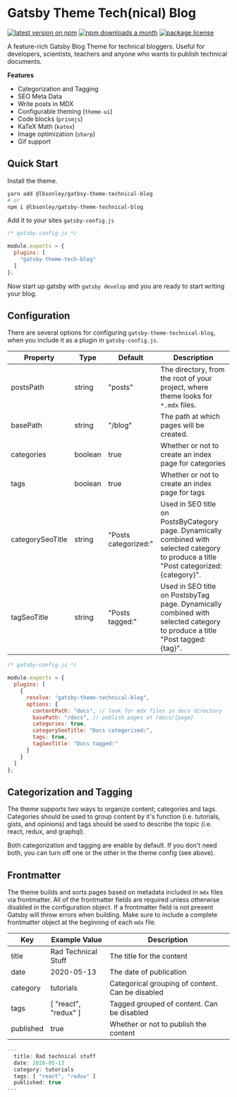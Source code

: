 # Gatsby Theme Tech(nical) Blog

[![latest version on npm](https://img.shields.io/npm/v/@lbsonley/gatsby-theme-technical-blog)](https://www.npmjs.com/package/@lbsonley/gatsby-theme-technical-blog) [![npm downloads a month](https://img.shields.io/npm/dm/@lbsonley/gatsby-theme-technical-blog)](https://www.npmjs.com/package/@lbsonley/gatsby-theme-technical-blog) [![package license](https://img.shields.io/npm/l/@lbsonley/gatsby-theme-technical-blog)](license)

A feature-rich Gatsby Blog Theme for technical bloggers. Useful for developers, scientists, teachers and anyone who wants to publish technical documents. 

**Features**

  - Categorization and Tagging
  - SEO Meta Data
  - Write posts in MDX
  - Configurable theming (`theme-ui`)
  - Code blocks (`prismjs`)
  - KaTeX Math (`katex`)
  - Image optimization (`sharp`)
  - Gif support

## Quick Start

Install the theme.

```sh
yarn add @lbsonley/gatbsy-theme-technical-blog
# or
npm i @lbsonley/gatsby-theme-technical-blog
```

Add it to your sites `gatsby-config.js`

```js
/* gatsby-config.js */

module.exports = {
  plugins: [
    "gatsby-theme-tech-blog"
  ]
};
```

Now start up gatsby with `gatsby develop` and you are ready to start writing your blog.

## Configuration

There are several options for configuring `gatsby-theme-technical-blog`, when you include it as a plugin in `gatsby-config.js`.

| Property | Type | Default | Description |
| --- | --- | --- | --- |
| postsPath | string | "posts" | The directory, from the root of your project, where theme looks for `*.mdx` files. |
| basePath | string | "/blog" | The path at which pages will be created. |
| categories | boolean | true | Whether or not to create an index page for categories |
| tags | boolean | true | Whether or not to create an index page for tags |
| categorySeoTitle | string | "Posts categorized:" | Used in SEO title on PostsByCategory page. Dynamically combined with selected category to produce a title "Post categorized: {category}". |
| tagSeoTitle | string | "Posts tagged:" | Used in SEO title on PostsbyTag page. Dynamically combined with selected category to produce a title "Post tagged: {tag}". |

```js
/* gatsby-config.js */

module.exports = {
  plugins: [
    {
      resolve: "gatsby-theme-technical-blog",
      options: {
        contentPath: "docs", // look for mdx files in docs directory
        basePath: "/docs", // publish pages at /docs/{page}
        categories: true,
        categorySeoTitle: "Docs categorized:",
        tags: true,
        tagSeoTitle: "Docs tagged:"
      }
    }
  ]
};
```

## Categorization and Tagging

The theme supports two ways to organize content; categories and tags. Categories should be used to group content by it's function (i.e. tutorials, gists, and opinions) and tags should be used to describe the topic (i.e. react, redux, and graphql).

Both categorization and tagging are enable by default. If you don't need both, you can turn off one or the other in the theme config (see above).

## Frontmatter

The theme builds and sorts pages based on metadata included in `mdx` files via frontmatter. All of the frontmatter fields are required unless otherwise disabled in the configuration object. If a frontmatter field is not present Gatsby will throw errors when building. Make sure to include a complete frontmatter object at the beginning of each `mdx` file.

| Key | Example Value | Description |
| --- | --- | --- |
| title | Rad Technical Stuff | The title for the content |
| date | 2020-05-13 | The date of publication |
| category | tutorials | Categorical grouping of content. Can be disabled |
| tags | [ "react", "redux" ] | Tagged grouped of content. Can be disabled |
| published | true | Whether or not to publish the content |

```js
---
  title: Rad technical stuff
  date: 2020-05-13
  category: tutorials
  tags: [ "react", "redux" ]
  published: true
---
```
